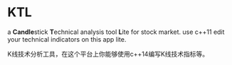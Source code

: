 # KTL
a **Candle**stick **T**echnical analysis tool **L**ite for stock market. use c++11 edit your technical indicators on this app lite.

K线技术分析工具，在这个平台上你能够使用c++14编写K线技术指标等。
